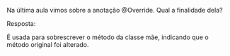 Na última aula vimos sobre a anotação @Override. Qual a finalidade dela?

Resposta:


É usada para sobrescrever o método da classe mãe, indicando que o método original foi alterado.
